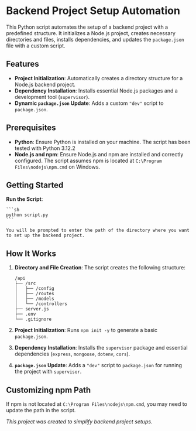 # Backend Project Setup Automation

This Python script automates the setup of a backend project with a predefined structure. It initializes a Node.js project, creates necessary directories and files, installs dependencies, and updates the `package.json` file with a custom script.

## Features

- **Project Initialization**: Automatically creates a directory structure for a Node.js backend project.
- **Dependency Installation**: Installs essential Node.js packages and a development tool (`supervisor`).
- **Dynamic `package.json` Update**: Adds a custom `"dev"` script to `package.json`.

## Prerequisites

- **Python**: Ensure Python is installed on your machine. The script has been tested with Python 3.12.2
- **Node.js and npm**: Ensure Node.js and npm are installed and correctly configured. The script assumes npm is located at `C:\Program Files\nodejs\npm.cmd` on Windows.

## Getting Started

**Run the Script**:

    ```sh
    python script.py
    ```

    You will be prompted to enter the path of the directory where you want to set up the backend project.

## How It Works

1. **Directory and File Creation**: The script creates the following structure:
    ```
    /api
    ├── /src
    │   ├── /config
    │   ├── /routes
    │   ├── /models
    │   └── /controllers
    ├── server.js
    ├── .env
    └── .gitignore
    ```
   
2. **Project Initialization**: Runs `npm init -y` to generate a basic `package.json`.

3. **Dependency Installation**: Installs the `supervisor` package and essential dependencies (`express`, `mongoose`, `dotenv`, `cors`).

4. **`package.json` Update**: Adds a `"dev"` script to `package.json` for running the project with `supervisor`.

## Customizing npm Path

If npm is not located at `C:\Program Files\nodejs\npm.cmd`, you may need to update the path in the script.

*This project was created to simplify backend project setups.*
